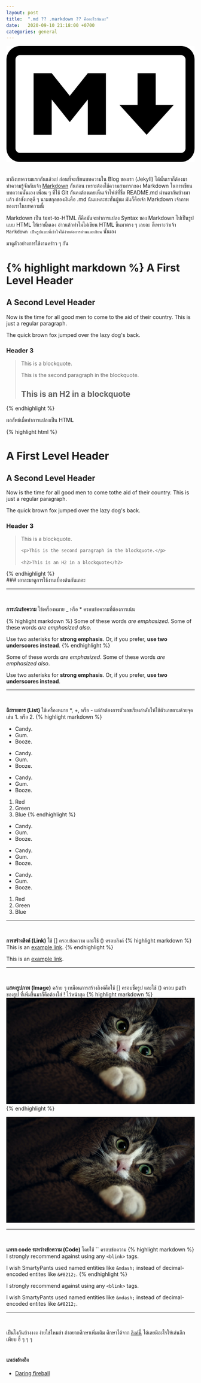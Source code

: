 ```yaml
---
layout: post
title:  ".md ?? .markdown ?? คืออะไรกันนะ"
date:   2020-09-10 21:18:00 +0700
categories: general
---
```

[markdown-docs]: https://daringfireball.net/projects/markdown

![Markdown](/assets/posts/what_is_markdown/markdown-mark.svg)
<br/>
<br/>
<br/>
มาถึงบทความแรกกันแล้วเย่ ก่อนที่จะเขียนบทความใน Blog ของเรา (Jekyll) ได้นั้นเราก็ต้องมาทำความรู้จักกับเจ้า [Markdown][markdown-docs] กันก่อน เพราะต้องใช้ความสามารถของ Markdown ในการเขียนบทความนั้นเอง
เพื่อน ๆ ที่ใช้ Git กันคงต้องเคยเห็นเจ้าไฟล์ที่ชื่อ README.md ผ่านตากันบ้างมาแล้ว ถ้าสังเกตุดี ๆ นามสกุลของมันคือ .md น้้นแหละฮะทั่นผู้ชม มันก็คือเจ้า Markdown เจ้าภาพของเราในบทความนี้

Markdown เป็น text-to-HTML ก็คือมันจะทำการแปลง Syntax ของ Markdown ไปเป็นรูปแบบ HTML ให้เรานั้นเอง อ่าวแล้วทำไมไม่เขียน HTML ขึ้นมาตรง ๆ เลยละ 
ก็เพราะว่าเจ้า `Markdown เป็นรูปแบบที่เข้าใจได้ง่ายต่อการอ่านและเขียน` นั้นเอง

มาดูตัวอย่างการใช้งานคร่าว ๆ กัน

{% highlight markdown %}
A First Level Header
====================

A Second Level Header
---------------------

Now is the time for all good men to come to the aid of their country. This is just a regular paragraph.

The quick brown fox jumped over the lazy dog's back.

### Header 3

> This is a blockquote.
> 
> This is the second paragraph in the blockquote.
>
> ## This is an H2 in a blockquote
{% endhighlight %}

ผลลัพธ์เมื่อทำการแปลงเป็น HTML

{% highlight html %}
<h1>A First Level Header</h1>

<h2>A Second Level Header</h2>

<p>Now is the time for all good men to come tothe aid of their country. This is just a regular paragraph.</p>

<p>The quick brown fox jumped over the lazy dog's back.</p>

<h3>Header 3</h3>

<blockquote>
    <p>This is a blockquote.</p>

    <p>This is the second paragraph in the blockquote.</p>

    <h2>This is an H2 in a blockquote</h2>
</blockquote>
{% endhighlight %}


<br/>
### เอาละมาดูการใช้งานเบื่องต้นกันเถอะ

---
<br/>

**การเน้นข้อความ**  ใช้เครื่องหมาย _ หรือ * ครอบข้อความที่ต้องการเน้น

{% highlight markdown %}
Some of these words *are emphasized*.
Some of these words _are emphasized also_.

Use two asterisks for **strong emphasis**.
Or, if you prefer, __use two underscores instead__.
{% endhighlight %}

Some of these words *are emphasized*.
Some of these words _are emphasized also_.

Use two asterisks for **strong emphasis**.
Or, if you prefer, __use two underscores instead__.

---
<br/>

**ลิสรายการ (List)** ใช้เครื่องหมาย *, +, หรือ - แต่ถ้าต้องการตัวเลขเรียงลำดับให้ใช้ตัวเลขตามด้วยจุด เช่น 1. หรือ 2.
{% highlight markdown %}
*   Candy.
*   Gum.
*   Booze.

+   Candy.
+   Gum.
+   Booze.

-   Candy.
-   Gum.
-   Booze.

1.  Red
2.  Green
3.  Blue
{% endhighlight %}

*   Candy.
*   Gum.
*   Booze.

+   Candy.
+   Gum.
+   Booze.

-   Candy.
-   Gum.
-   Booze.

1.  Red
2.  Green
3.  Blue

---
<br/>

**การสร้างลิงค์ (Link)** ใช้ [] ครอบข้อความ และใช้ () ครอบลิงค์
{% highlight markdown %}
This is an [example link](https://doopdip.me/).
{% endhighlight %}

This is an [example link](https://doopdip.me/).

---
<br/>

**แสดงรูปภาพ (Image)** คล้าย ๆ เหมือนการสร้างลิงค์คือใช้ [] ครอบชื่อรูป และใช้ () ครอบ path ของรูป ที่เพิ่มขึ้นมาก็คือต้องใส่ ! ไว้หน้าสุด
{% highlight markdown %}
![My cat](/assets/posts/what_is_markdown/cat.jpg)
{% endhighlight %}

![My cat](/assets/posts/what_is_markdown/cat.jpg)

---
<br/>

**แทรก code ระหว่างข้อความ (Code)** โดยใช้ `` ครอบข้อความ
{% highlight markdown %}
I strongly recommend against using any `<blink>` tags.

I wish SmartyPants used named entities like `&mdash;`
instead of decimal-encoded entites like `&#8212;`.
{% endhighlight %}

I strongly recommend against using any `<blink>` tags.

I wish SmartyPants used named entities like `&mdash;`
instead of decimal-encoded entites like `&#8212;`.

---
<br/>

เป็นไงกันบ้างงงง ง่ายใช่ไหมล่า ถ้าอยากศึกษาเพิ่มเติม ศึกษาได้จาก [ลิงค์นี้][markdown-docs] ได้เลยมีอะไรให้เล่นอีกเพียบ ฮี่ ๆ ๆ ๆ
<br/>
<br/>
#### แหล่งอ้างอิง
* [Daring fireball][markdown-docs]